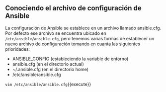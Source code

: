 ## Conociendo el archivo de configuración de Ansible

La configuración de Ansible se establece en un archivo llamado ansible.cfg. Por defecto ese archivo se encuentra ubicado en `/etc/ansible/ansible.cfg`, pero tenemos varias formas de establecer un nuevo archivo de configuración tomando en cuanta las siguientes prioridades:

* ANSIBLE_CONFIG (estableciendo la variable de entorno)
* ansible.cfg (en el directorio actual)
* ~/.ansible.cfg (en el directorio home)
* /etc/ansible/ansible.cfg

`vim /etc/ansible/ansible.cfg`{{execute}}

